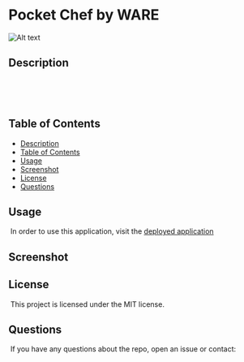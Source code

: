 # Pocket Chef by WARE

![Alt text](https://img.shields.io/badge/License-MIT-brightgreen "MIT")

## Description

​


​

## Table of Contents

- [Description](#description)
- [Table of Contents](#table-of-contents)
- [Usage](#usage)
- [Screenshot](#screenshot)
- [License](#license)
- [Questions](#questions)

## Usage

​
In order to use this application, visit the [deployed application]()
​

## Screenshot



## License

​
This project is licensed under the MIT license.
​

## Questions

​
If you have any questions about the repo, open an issue or contact:


